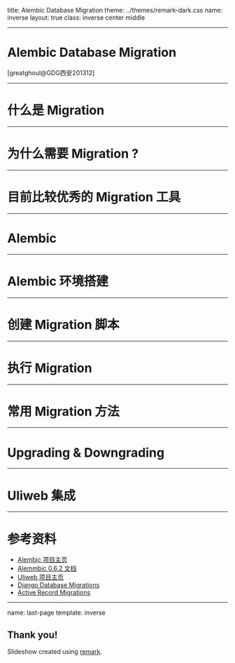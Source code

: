 title: Alembic Database Migration
theme: ../themes/remark-dark.css
name: inverse
layout: true
class: inverse center middle

---

# Alembic Database Migration
[greatghoul@GDG西安201312]

---

# 什么是 Migration

---

# 为什么需要 Migration ?

---

# 目前比较优秀的 Migration 工具

---

# Alembic

---

# Alembic 环境搭建

---

# 创建 Migration 脚本

---

# 执行 Migration

---

# 常用 Migration 方法

---

# Upgrading & Downgrading

---

# Uliweb 集成

---

# 参考资料

 * [Alembic 项目主页](https://bitbucket.org/zzzeek/alembic)
 * [Alemmbic 0.6.2 文档](http://alembic.readthedocs.org/en/latest/index.html)
 * [Uliweb 项目主页](https://github.com/limodou/uliweb)
 * [Django Database Migrations](https://docs.djangoproject.com/en/dev/topics/migrations/)
 * [Active Record Migrations](http://guides.rubyonrails.org/migrations.html)

---

name: last-page
template: inverse

## Thank you!
Slideshow created using [remark](http://github.com/gnab/remark).
